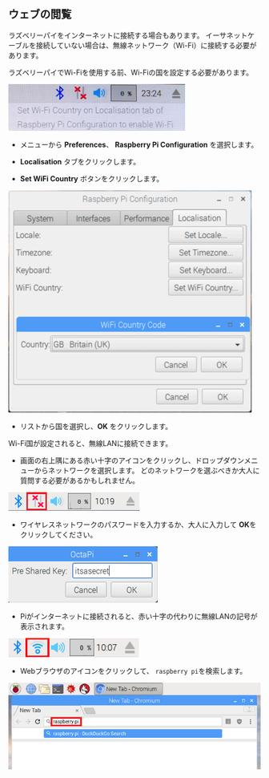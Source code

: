 ## ウェブの閲覧

ラズベリーパイをインターネットに接続する場合もあります。 イーサネットケーブルを接続していない場合は、無線ネットワーク（Wi-Fi）に接続する必要があります。

ラズベリーパイでWi-Fiを使用する前、Wi-Fiの国を設定する必要があります。

![Wi-Fi国を設定する](images/pi-set-wifi-country.png)

+ メニューから **Preferences**、 **Raspberry Pi Configuration** を選択します。

+ **Localisation** タブをクリックします。

+ **Set WiFi Country** ボタンをクリックします。

![Wi-Fi国を選択する](images/pi-select-wifi-country.png)

+ リストから国を選択し、**OK** をクリックします。

Wi-Fi国が設定されると、無線LANに接続できます。

+ 画面の右上隅にある赤い十字のアイコンをクリックし、ドロップダウンメニューからネットワークを選択します。 どのネットワークを選ぶべきか大人に質問する必要があるかもしれません。

![W-Fiなし](images/no-wifi.png)

+ ワイヤレスネットワークのパスワードを入力するか、大人に入力して **OK**をクリックしてください。

![パスワードを入力してください](images/type-password.png)

+ Piがインターネットに接続されると、赤い十字の代わりに無線LANの記号が表示されます。

![スクリーンショット](images/pi-wifi.png)

+ Webブラウザのアイコンをクリックして、 `raspberry pi`を検索します。

![スクリーンショット](images/pi-browser.png)